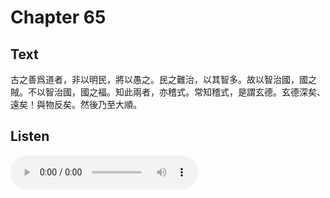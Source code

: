 # Chapter 65

## Text

古之善爲道者，非以明民，將以愚之。民之難治，以其智多。故以智治國，國之賊。不以智治國，國之福。知此兩者，亦稽式。常知稽式，是謂玄德。玄德深矣、遠矣！與物反矣。然後乃至大順。

## Listen

<audio controls>
  <source src="./generated_audio/daodejing_65.wav" type="audio/wav">
  Your browser does not support the audio element.
</audio>
